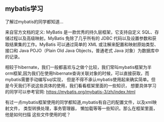 ## mybatis学习

了解过mybatis的同学都知道...

来自官方文档的定义: MyBatis 是一款优秀的持久层框架，它支持自定义 SQL、存储过程以及高级映射。MyBatis 免除了几乎所有的 JDBC 代码以及设置参数和获取结果集的工作。MyBatis 可以通过简单的 XML 或注解来配置和映射原始类型、接口和 Java POJO（Plain Old Java Objects，普通老式 Java 对象）为数据库中的记录。

相较于hibernate，我们一般都喜欢与之做个比较，我们常叫mybatis框架为半orm框架,因为我们在使用hibernate查询关联对象的时候，可以直接获取，而mybatis需要手动编写sql实现，
但是不得不承认mybatis使用起来确实简单。但是今天我们不说这些具体的使用，我们看看框架里面的一些知识，
想要具体学习的同学可以参考官网: https://mybatis.org/mybatis-3/zh/index.html

有过一点mybatis框架使用的同学都知道,mybatis有自己的配置文件，以及xml映射文件，
类型转换处理，事务管理器， 懒加载等等一些知识。那么在框架里面，他是如何扫描
这些文件使用的呢？
